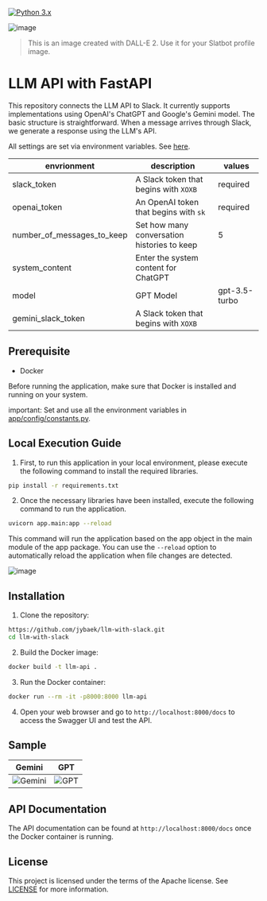 [![Python 3.x](https://img.shields.io/badge/python-3.10-green.svg)](https://www.python.org/downloads/release/python-360/)

![image](https://github.com/jybaek/llm-with-slack/assets/10207709/d92980a9-7f30-470c-850a-2a530a32dc80)

> This is an image created with DALL-E 2. Use it for your Slatbot profile image.

# LLM API with FastAPI
This repository connects the LLM API to Slack. 
It currently supports implementations using OpenAI's ChatGPT and Google's Gemini model. 
The basic structure is straightforward. 
When a message arrives through Slack, we generate a response using the LLM's API.

All settings are set via environment variables.
See [here](./app/config/constants.py).


| envrionment                | description                                 | values        |
|----------------------------|---------------------------------------------|---------------|
| slack_token                | A Slack token that begins with `XOXB`       | required      |
| openai_token               | An OpenAI token that begins with `sk`       | required      |
| number_of_messages_to_keep | Set how many conversation histories to keep | 5             |
| system_content             | Enter the system content for ChatGPT        |               |
| model                      | GPT Model                                   | gpt-3.5-turbo |
| gemini_slack_token         | A Slack token that begins with `XOXB`       |               |


## Prerequisite
- Docker

Before running the application, make sure that Docker is installed and running on your system.

important: Set and use all the environment variables in [app/config/constants.py](app/config/constants.py).

## Local Execution Guide
1. First, to run this application in your local environment, please execute the following command to install the required libraries.
```bash
pip install -r requirements.txt
```

2. Once the necessary libraries have been installed, execute the following command to run the application.
```bash
uvicorn app.main:app --reload
```
This command will run the application based on the app object in the main module of the app package. 
You can use the `--reload` option to automatically reload the application when file changes are detected.

![image](https://github.com/jybaek/llm-with-slack/assets/10207709/8b2b6740-b2e8-4648-86e2-e247a203c542)

## Installation
1. Clone the repository:
```bash
https://github.com/jybaek/llm-with-slack.git
cd llm-with-slack
```

2. Build the Docker image:
```bash
docker build -t llm-api .
```

3. Run the Docker container:
```bash
docker run --rm -it -p8000:8000 llm-api
```

4. Open your web browser and go to `http://localhost:8000/docs` to access the Swagger UI and test the API.

## Sample
|Gemini|GPT|
|------|---|
|![Gemini](https://github.com/jybaek/llm-with-slack/assets/10207709/e4144e6a-82e9-493b-b951-754424751bab)|![GPT](https://github.com/jybaek/llm-with-slack/assets/10207709/4c4dbe4b-3221-4263-b0e2-ca02bc37f9fa)|

## API Documentation
The API documentation can be found at `http://localhost:8000/docs` once the Docker container is running.

## License
This project is licensed under the terms of the Apache license. See [LICENSE](license) for more information.
